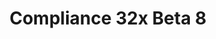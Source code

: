 ---
layout: post
title: Compliance 32x Beta 8
permalink: /compliance32x/B8
comments: true
comments-id: 1.16.5-32x-Beta-8
header-img: compliance32x/releases/B8.jpg

long_text: Another weekend – Another beta! Will this ever end? Nobody knows! Instead of questioning it, why don't you accept your inevitable fate and play with the awesome new textures, like boats, rails and gravel? Oh and also, many bugs were fixed as usual :) We hope you enjoy the beta!

main_changelog: changelogs/compliance32

download:
  - Java - 1.16.5 (GitHub):
    - https://github.com/Compliance-Resource-Pack/Compliance-Java-32x/releases/download/beta-8/Compliance-32x-Java-Beta-8.zip
  - Java - 1.16.5 (CurseForge):
    - https://www.curseforge.com/minecraft/texture-packs/compliance-32x/download/3304087
  - Bedrock - 1.16.220 (GitHub):
    - https://github.com/Compliance-Resource-Pack/Compliance-Bedrock-32x/releases/download/beta-8/Compliance-32x-Bedrock-Beta-8.mcpack
---